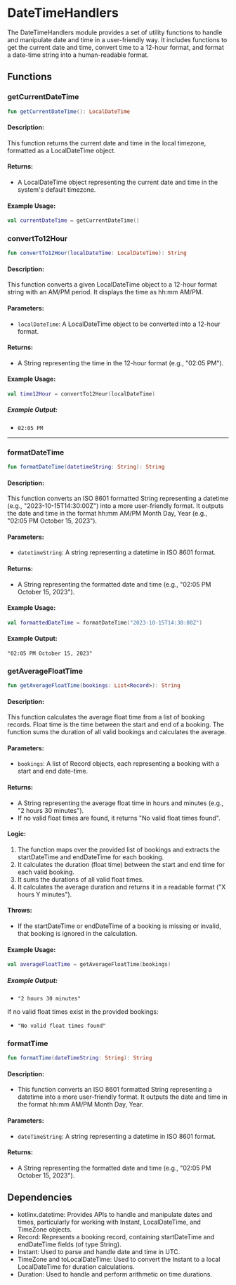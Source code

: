 # DateTimeHandlers

The DateTimeHandlers module provides a set of utility functions to handle and manipulate date and time in a user-friendly way. It includes functions to get the current date and time, convert time to a 12-hour format, and format a date-time string into a human-readable format.

## Functions

### getCurrentDateTime

```kotlin
fun getCurrentDateTime(): LocalDateTime
```

#### Description:
This function returns the current date and time in the local timezone, formatted as a LocalDateTime object.

#### Returns:
- A LocalDateTime object representing the current date and time in the system's default timezone.

#### Example Usage:

```kotlin
val currentDateTime = getCurrentDateTime()
```

### convertTo12Hour

```kotlin
fun convertTo12Hour(localDateTime: LocalDateTime): String
```

#### Description:
This function converts a given LocalDateTime object to a 12-hour format string with an AM/PM period. It displays the time as hh:mm AM/PM.

#### Parameters:
- `localDateTime`: A LocalDateTime object to be converted into a 12-hour format.

#### Returns:
- A String representing the time in the 12-hour format (e.g., "02:05 PM").

#### Example Usage:

```kotlin
val time12Hour = convertTo12Hour(localDateTime)
```

##### Example Output:
- `02:05 PM`

---

### formatDateTime

```kotlin
fun formatDateTime(datetimeString: String): String
```

#### Description:
This function converts an ISO 8601 formatted String representing a datetime (e.g., "2023-10-15T14:30:00Z") into a more user-friendly format. It outputs the date and time in the format hh:mm AM/PM Month Day, Year (e.g., "02:05 PM October 15, 2023").

#### Parameters:
- `datetimeString`: A string representing a datetime in ISO 8601 format.

#### Returns:
- A String representing the formatted date and time (e.g., "02:05 PM October 15, 2023").

#### Example Usage:

```kotlin
val formattedDateTime = formatDateTime("2023-10-15T14:30:00Z")
```

#### Example Output:
`"02:05 PM October 15, 2023"`

### getAverageFloatTime

```kotlin
fun getAverageFloatTime(bookings: List<Record>): String
```

#### Description:
This function calculates the average float time from a list of booking records. Float time is the time between the start and end of a booking. The function sums the duration of all valid bookings and calculates the average.

#### Parameters:
- `bookings`: A list of Record objects, each representing a booking with a start and end date-time.

#### Returns:
- A String representing the average float time in hours and minutes (e.g., "2 hours 30 minutes").
- If no valid float times are found, it returns "No valid float times found".

#### Logic:
1. The function maps over the provided list of bookings and extracts the startDateTime and endDateTime for each booking.
2. It calculates the duration (float time) between the start and end time for each valid booking.
3. It sums the durations of all valid float times.
4. It calculates the average duration and returns it in a readable format ("X hours Y minutes").

#### Throws:
- If the startDateTime or endDateTime of a booking is missing or invalid, that booking is ignored in the calculation.

#### Example Usage:

```kotlin
val averageFloatTime = getAverageFloatTime(bookings)
```

##### Example Output:

- `"2 hours 30 minutes"`

If no valid float times exist in the provided bookings:

- `"No valid float times found"`

### formatTime
```kotlin
fun formatTime(dateTimeString: String): String
```
#### Description:
- This function converts an ISO 8601 formatted String representing a datetime into a more user-friendly format. It outputs the date and time in the format hh:mm AM/PM Month Day, Year.

#### Parameters:
- `dateTimeString`: A string representing a datetime in ISO 8601 format.
#### Returns:
- A String representing the formatted date and time (e.g., "02:05 PM October 15, 2023").

## Dependencies
- kotlinx.datetime: Provides APIs to handle and manipulate dates and times, particularly for working with Instant, LocalDateTime, and TimeZone objects.
- Record: Represents a booking record, containing startDateTime and endDateTime fields (of type String).
- Instant: Used to parse and handle date and time in UTC.
- TimeZone and toLocalDateTime: Used to convert the Instant to a local LocalDateTime for duration calculations.
- Duration: Used to handle and perform arithmetic on time durations.

